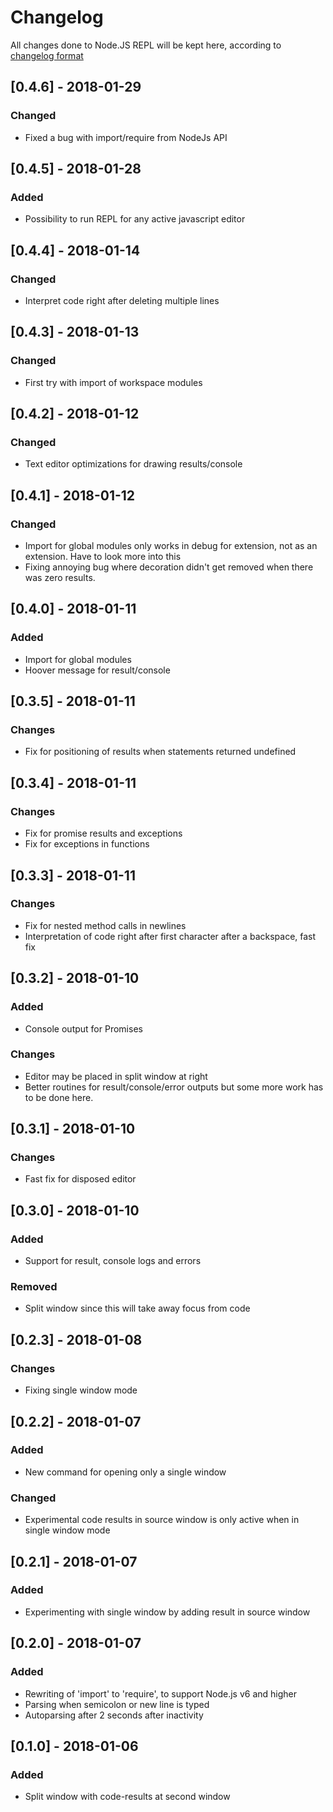 # Changelog
All changes done to Node.JS REPL will be kept here, according to [changelog format](http://keepachangelog.com/)

## [0.4.6] - 2018-01-29
### Changed
- Fixed a bug with import/require from NodeJs API

## [0.4.5] - 2018-01-28
### Added
- Possibility to run REPL for any active javascript editor

## [0.4.4] - 2018-01-14
### Changed
- Interpret code right after deleting multiple lines

## [0.4.3] - 2018-01-13
### Changed
- First try with import of workspace modules

## [0.4.2] - 2018-01-12
### Changed
- Text editor optimizations for drawing results/console

## [0.4.1] - 2018-01-12
### Changed
- Import for global modules only works in debug for extension, not as an extension. Have to look more into this
- Fixing annoying bug where decoration didn't get removed when there was zero results.

## [0.4.0] - 2018-01-11
### Added
- Import for global modules
- Hoover message for result/console

## [0.3.5] - 2018-01-11
### Changes
- Fix for positioning of results when statements returned undefined

## [0.3.4] - 2018-01-11
### Changes
- Fix for promise results and exceptions
- Fix for exceptions in functions

## [0.3.3] - 2018-01-11
### Changes
- Fix for nested method calls in newlines
- Interpretation of code right after first character after a backspace, fast fix

## [0.3.2] - 2018-01-10
### Added
- Console output for Promises
### Changes
- Editor may be placed in split window at right
- Better routines for result/console/error outputs but some more work has to be done here.

## [0.3.1] - 2018-01-10
### Changes
- Fast fix for disposed editor

## [0.3.0] - 2018-01-10
### Added
- Support for result, console logs and errors
### Removed
- Split window since this will take away focus from code

## [0.2.3] - 2018-01-08
### Changes
- Fixing single window mode

## [0.2.2] - 2018-01-07
### Added
- New command for opening only a single window
### Changed
- Experimental code results in source window is only active when in single window mode

## [0.2.1] - 2018-01-07
### Added
- Experimenting with single window by adding result in source window

## [0.2.0] - 2018-01-07
### Added
- Rewriting of 'import' to 'require', to support Node.js v6 and higher
- Parsing when semicolon or new line is typed
- Autoparsing after 2 seconds after inactivity

## [0.1.0] - 2018-01-06
### Added
- Split window with code-results at second window
